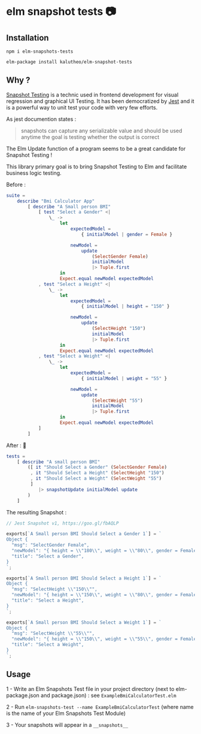 # elm snapshot tests :camera:

## Installation

`npm i elm-snapshots-tests`

`elm-package install kalutheo/elm-snapshot-tests`

## Why ?

[Snapshot Testing](https://facebook.github.io/jest/docs/en/snapshot-testing.html) is a technic used in frontend development for visual regression and graphical UI Testing. It has been democratized by [Jest](https://facebook.github.io/jest/) and it is a powerful way to unit test your code with very few efforts.

As jest documention states :

> snapshots can capture any serializable value and should be used anytime the goal is testing whether the output is correct

The Elm Update function of a program seems to be a great candidate for Snapshot Testing !

This library primary goal is to bring Snapshot Testing to Elm and facilitate business logic testing.

Before :

```elm
suite =
    describe "Bmi Calculator App"
        [ describe "A Small person BMI"
            [ test "Select a Gender" <|
                \_ ->
                    let
                        expectedModel =
                            { initialModel | gender = Female }

                        newModel =
                            update
                                (SelectGender Female)
                                initialModel
                                |> Tuple.first
                    in
                    Expect.equal newModel expectedModel
            , test "Select a Height" <|
                \_ ->
                    let
                        expectedModel =
                            { initialModel | height = "150" }

                        newModel =
                            update
                                (SelectHeight "150")
                                initialModel
                                |> Tuple.first
                    in
                    Expect.equal newModel expectedModel
            , test "Select a Weight" <|
                \_ ->
                    let
                        expectedModel =
                            { initialModel | weight = "55" }

                        newModel =
                            update
                                (SelectWeight "55")
                                initialModel
                                |> Tuple.first
                    in
                    Expect.equal newModel expectedModel
            ]
        ]
```

After : :rocket:

```elm
tests =
    [ describe "A small person BMI"
        ([ it "Should Select a Gender" (SelectGender Female)
         , it "Should Select a Height" (SelectHeight "150")
         , it "Should Select a Weight" (SelectWeight "55")
         ]
            |> snapshotUpdate initialModel update
        )
    ]
```

The resulting Snapshot :

```javascript
// Jest Snapshot v1, https://goo.gl/fbAQLP

exports[`A Small person BMI Should Select a Gender 1`] = `
Object {
  "msg": "SelectGender Female",
  "newModel": "{ height = \\"180\\", weight = \\"80\\", gender = Female }",
  "title": "Select a Gender",
}
`;

exports[`A Small person BMI Should Select a Height 1`] = `
Object {
  "msg": "SelectHeight \\"150\\"",
  "newModel": "{ height = \\"150\\", weight = \\"80\\", gender = Female }",
  "title": "Select a Height",
}
`;

exports[`A Small person BMI Should Select a Weight 1`] = `
Object {
  "msg": "SelectWeight \\"55\\"",
  "newModel": "{ height = \\"150\\", weight = \\"55\\", gender = Female }",
  "title": "Select a Weight",
}
`;
```

## Usage

1 - Write an Elm Snapshots Test file in your project directory (next to elm-package.json and package.json) : see `ExampleBmiCalculatorTest.elm`

2 - Run `elm-snapshots-test --name ExampleBmiCalculatorTest` (where name is the name of your Elm Snapshots Test Module)

3 - Your snapshots will appear in a `__snapshots__`
